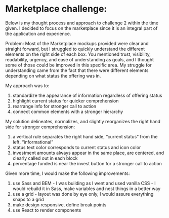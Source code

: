 # Marketplace challenge:

Below is my thought process and approach to challenge 2 within the time given. I decided to focus on the marketplace since it is an integral part of the application and experience.

Problem:
Most of the Marketplace mockups provided were clear and straight forward, but I struggled to quickly understand the different elements on the right side of each box. You mentioned trust, visibility, readability, urgency, and ease of understanding as goals, and I thought some of those could be improved in this specific area. My struggle for understanding came from the fact that there were different elements depending on what status the offering was in.

My approach was to:
1. standardize the appearance of information regardless of offering status
2. highlight current status for quicker comprehension
3. rearrange info for stronger call to action
4. connect common elements with a stronger hierarchy

My solution delineates, normalizes, and slightly reorganizes the right hand side for stronger comprehension:
1. a vertical rule separates the right hand side, “current status” from the left, “informational”
2. status text color corresponds to current status and icon color
3. investment amounts always appear in the same place, are centered, and clearly called out in each block
4. percentage funded is near the invest button for a stronger call to action

Given more time, I would make the following improvements:
1. use Sass and BEM - I was building as I went and used vanilla CSS - I would rebuild it in Sass, make variables and nest things in a better way
2. use a grid - layout was done by eye only, I would assure everything snaps to a grid
3. make design responsive, define break points
4. use React to render components

